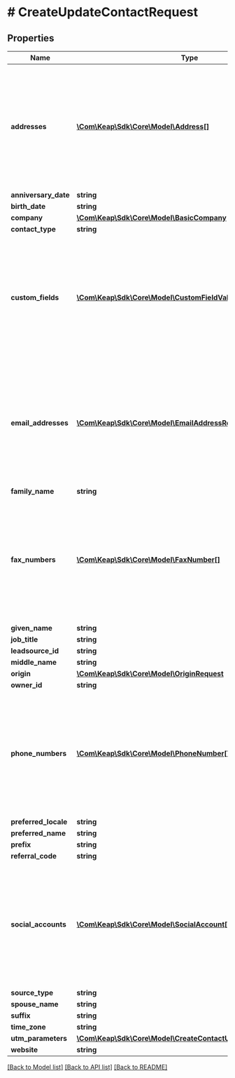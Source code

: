 # # CreateUpdateContactRequest

## Properties

Name | Type | Description | Notes
------------ | ------------- | ------------- | -------------
**addresses** | [**\Com\Keap\Sdk\Core\Model\Address[]**](Address.md) | Any address not listed here will be removed if it already exists. If an empty array is specified, all existing values will be removed. | [optional]
**anniversary_date** | **string** |  | [optional]
**birth_date** | **string** |  | [optional]
**company** | [**\Com\Keap\Sdk\Core\Model\BasicCompany**](BasicCompany.md) |  | [optional]
**contact_type** | **string** |  | [optional]
**custom_fields** | [**\Com\Keap\Sdk\Core\Model\CustomFieldValue[]**](CustomFieldValue.md) | Any address not listed here will be removed if it already exists. If an empty array is specified, all existing values will be removed. | [optional]
**email_addresses** | [**\Com\Keap\Sdk\Core\Model\EmailAddressRequest[]**](EmailAddressRequest.md) | Any address not listed here will be removed if it already exists. If an empty array is specified, all existing values will be removed. | [optional]
**family_name** | **string** |  | [optional]
**fax_numbers** | [**\Com\Keap\Sdk\Core\Model\FaxNumber[]**](FaxNumber.md) | Any address not listed here will be removed if it already exists. If an empty array is specified, all existing values will be removed. | [optional]
**given_name** | **string** |  | [optional]
**job_title** | **string** |  | [optional]
**leadsource_id** | **string** |  | [optional]
**middle_name** | **string** |  | [optional]
**origin** | [**\Com\Keap\Sdk\Core\Model\OriginRequest**](OriginRequest.md) |  | [optional]
**owner_id** | **string** |  | [optional]
**phone_numbers** | [**\Com\Keap\Sdk\Core\Model\PhoneNumber[]**](PhoneNumber.md) | Any address not listed here will be removed if it already exists. If an empty array is specified, all existing values will be removed. | [optional]
**preferred_locale** | **string** |  | [optional]
**preferred_name** | **string** |  | [optional]
**prefix** | **string** |  | [optional]
**referral_code** | **string** |  | [optional]
**social_accounts** | [**\Com\Keap\Sdk\Core\Model\SocialAccount[]**](SocialAccount.md) | Any address not listed here will be removed if it already exists. If an empty array is specified, all existing values will be removed. | [optional]
**source_type** | **string** |  | [optional]
**spouse_name** | **string** |  | [optional]
**suffix** | **string** |  | [optional]
**time_zone** | **string** |  | [optional]
**utm_parameters** | [**\Com\Keap\Sdk\Core\Model\CreateContactUtmPropertiesRequest**](CreateContactUtmPropertiesRequest.md) |  | [optional]
**website** | **string** |  | [optional]

[[Back to Model list]](../../README.md#models) [[Back to API list]](../../README.md#endpoints) [[Back to README]](../../README.md)
